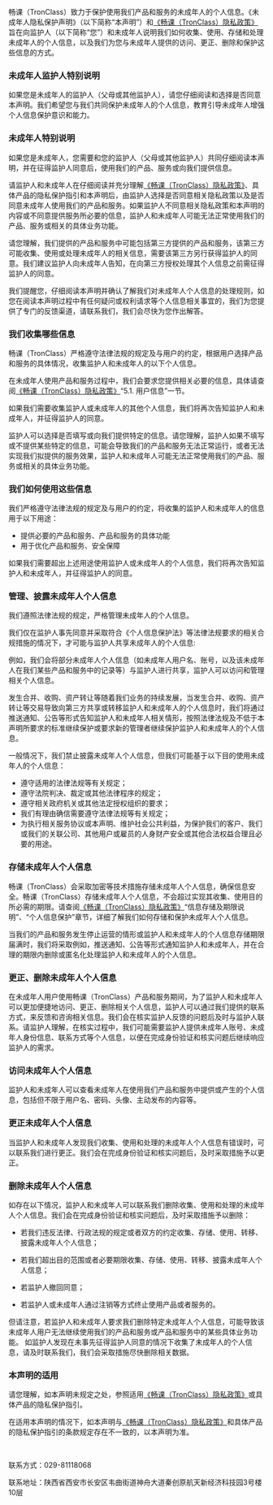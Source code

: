 畅课（TronClass）致力于保护使用我们产品和服务的未成年人的个人信息。《未成年人隐私保护声明》（以下简称“本声明”）和[《畅课（TronClass）隐私政策》](privacy-policy.html)旨在向监护人（以下简称“您”）和未成年人说明我们如何收集、使用、存储和处理未成年人的个人信息，以及我们为您与未成年人提供的访问、更正、删除和保护这些信息的方式。

### 未成年人监护人特别说明

如果您是未成年人的监护人（父母或其他监护人），请您仔细阅读和选择是否同意本声明。我们希望您与我们共同保护未成年人的个人信息，教育引导未成年人增强个人信息保护意识和能力。

### 未成年人特别说明

如果您是未成年人，您需要和您的监护人（父母或其他监护人）共同仔细阅读本声明，并在征得监护人同意后，使用我们的产品、服务或向我们提供信息。

请监护人和未成年人在仔细阅读并充分理解[《畅课（TronClass）隐私政策》](privacy-policy.html)、具体产品的隐私保护指引和本声明后，由监护人选择是否同意相关隐私政策以及是否同意未成年人使用我们的产品和服务。如果监护人不同意相关隐私政策和本声明的内容或不同意提供服务所必要的信息，监护人和未成年人可能无法正常使用我们的产品、服务或相关的具体业务功能。

请您理解，我们提供的产品和服务中可能包括第三方提供的产品和服务，该第三方可能收集、使用或处理未成年人的相关信息，需要该第三方另行获得监护人的同意。我们建议监护人向未成年人告知，在向第三方授权处理其个人信息之前需征得监护人的同意。

我们提醒您，仔细阅读本声明并确认了解我们对未成年人个人信息的处理规则，如您在阅读本声明过程中有任何疑问或权利请求等个人信息相关事宜的，我们为您提供了专门的反馈渠道，请联系我们，我们会尽快为您作出解答。

### 我们收集哪些信息

畅课（TronClass）严格遵守法律法规的规定及与用户的约定，根据用户选择产品和服务的具体情况，收集监护人和未成年人的以下个人信息。

在未成年人使用产品和服务过程中，我们会要求您提供相关必要的信息，具体请查阅[《畅课（TronClass）隐私政策》](privacy-policy.html)“5.1. 用户信息”一节。

如果我们需要收集监护人或未成年人的其他个人信息，我们将再次告知监护人和未成年人，并征得监护人的同意。

监护人可以选择是否填写或向我们提供特定的信息。请您理解，监护人如果不填写或不提供某些特定的信息，可能会导致我们的产品和服务无法正常运行，或者无法实现我们拟提供的服务效果，监护人和未成年人可能无法正常使用我们的产品、服务或相关的具体业务功能。

### 我们如何使用这些信息

我们严格遵守法律法规的规定及与用户的约定，将收集的监护人和未成年人的信息用于以下用途：

- 提供必要的产品和服务、产品和服务的具体功能
- 用于优化产品和服务、安全保障

如果我们需要超出上述用途使用监护人或未成年人的个人信息，我们将再次告知监护人和未成年人，并征得监护人的同意。

### 管理、披露未成年人个人信息
我们遵照法律法规的规定，严格管理未成年人的个人信息。

我们仅在监护人事先同意并采取符合《个人信息保护法》等法律法规要求的相关合规措施的情况下，才可能与监护人共享未成年人的个人信息:

例如，我们会将部分未成年人个人信息（如未成年人用户名、账号，以及该未成年人在我们某些产品和服务中的记录等）与监护人进行共享，监护人可以访问和管理相关个人信息。

发生合并、收购、资产转让等随着我们业务的持续发展，当发生合并、收购、资产转让等交易导致向第三方共享或转移监护人和未成年人的个人信息时，我们将通过推送通知、公告等形式告知监护人和未成年人相关情形，按照法律法规及不低于本声明所要求的标准继续保护或要求新的管理者继续保护监护人和未成年人的个人信息。

一般情况下，我们禁止披露未成年人个人信息，但我们可能基于以下目的使用未成年人的个人信息：
- 遵守适用的法律法规等有关规定；
- 遵守法院判决、裁定或其他法律程序的规定；
- 遵守相关政府机关或其他法定授权组织的要求；
- 我们有理由确信需要遵守法律法规等有关规定；
- 为执行相关服务协议或本声明、维护社会公共利益，为保护我们的客户、我们或我们的关联公司、其他用户或雇员的人身财产安全或其他合法权益合理且必要的用途。

### 存储未成年人个人信息
畅课（TronClass）会采取加密等技术措施存储未成年人个人信息，确保信息安全。畅课（TronClass）存储未成年人个人信息，不会超过实现其收集、使用目的所必需的期限。请查阅[《畅课（TronClass）隐私政策》](privacy-policy.html)“信息存储及期限说明”、“个人信息保护”章节，详细了解我们如何存储和保护未成年人个人信息。

当我们的产品和服务发生停止运营的情形或监护人和未成年人的个人信息存储期限届满时，我们将采取例如，推送通知、公告等形式通知监护人和未成年人，并在合理的期限内删除或匿名化处理监护人和未成年人的个人信息。


### 更正、删除未成年人个人信息
在未成年人用户使用畅课（TronClass）产品和服务期间，为了监护人和未成年人可以更加便捷地访问、更正、删除相关个人信息，监护人可以通过我们提供的联系方式，来反馈和咨询相关信息。我们会在核实监护人反馈的问题后及时与监护人联系。请监护人理解，在核实过程中，我们可能需要监护人提供未成年人账号、未成年人身份信息、联系方式等个人信息，以便在完成身份验证和核实问题后继续响应监护人的需求。


### 访问未成年人个人信息

监护人和未成年人可以查看未成年人在使用我们产品和服务中提供或产生的个人信息，包括但不限于用户名、密码、头像、主动发布的内容等。

### 更正未成年人个人信息
当监护人和未成年人发现我们收集、使用和处理的未成年人个人信息有错误时，可以联系我们进行更正。我们会在完成身份验证和核实问题后，及时采取措施予以更正。

### 删除未成年人个人信息

如存在以下情况，监护人和未成年人可以联系我们删除收集、使用和处理的未成年人个人信息。我们会在完成身份验证和核实问题后，及时采取措施予以删除：

- 若我们违反法律、行政法规的规定或者双方的约定收集、存储、使用、转移、披露未成年人个人信息；

- 若我们超出目的范围或者必要期限收集、存储、使用、转移、披露未成年人个人信息；

- 若监护人撤回同意；

- 若监护人或未成年人通过注销等方式终止使用产品或者服务的。

但请注意，若监护人和未成年人要求我们删除特定未成年人个人信息，可能导致该未成年人用户无法继续使用我们的产品和服务或产品和服务中的某些具体业务功能。 如监护人发现在未事先征得监护人同意的情况下收集了未成年人的个人信息，请及时联系我们，我们会采取措施尽快删除相关数据。


### 本声明的适用

请您理解，如本声明未规定之处，参照适用[《畅课（TronClass）隐私政策》](privacy-policy.html)或具体产品的隐私保护指引。

在适用本声明的情况下，如本声明与[《畅课（TronClass）隐私政策》](privacy-policy.html)和具体产品的隐私保护指引的条款规定存在不一致的，以本声明为准。

<br />
<p>联系方式：029-81118068</p>
<p>联系地址：陕西省西安市长安区韦曲街道神舟大道秦创原航天新经济科技园3号楼10层</p>